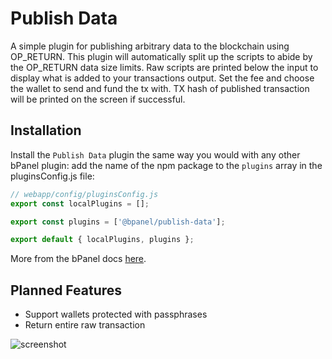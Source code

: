 # Publish Data
A simple plugin for publishing arbitrary data to the blockchain using OP_RETURN.
This plugin will automatically split up the scripts to abide by the OP_RETURN
data size limits. Raw scripts are printed below the input to display what is added
to your transactions output. Set the fee and choose the wallet to send and fund the tx with.
TX hash of published transaction will be printed on the screen if successful.

## Installation
Install the `Publish Data` plugin the same way you would with any other bPanel plugin:
add the name of the npm package to the `plugins` array in the pluginsConfig.js file:

```javascript
// webapp/config/pluginsConfig.js
export const localPlugins = [];

export const plugins = ['@bpanel/publish-data'];

export default { localPlugins, plugins };
```

More from the bPanel docs [here](https://bpanel.org/docs/install-plugins.html#with-npm).

## Planned Features
- Support wallets protected with passphrases
- Return entire raw transaction

![screenshot](https://raw.githubusercontent.com/bpanel-org/publish-data/master/preview.gif "publish data preview")